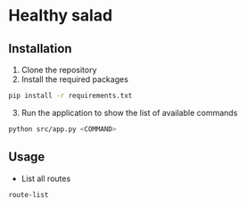 # Healthy salad

## Installation
1. Clone the repository
2. Install the required packages
```bash
pip install -r requirements.txt
```
3. Run the application to show the list of available commands
```bash
python src/app.py <COMMAND>
```

## Usage
- List all routes
```bash
route-list
```